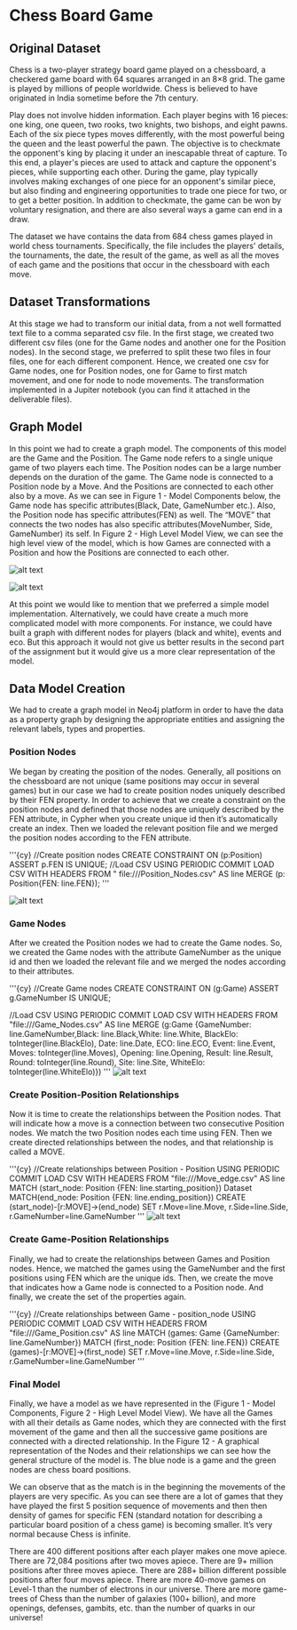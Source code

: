 # Chess Board Game

## Original Dataset
Chess is a two-player strategy board game played on a chessboard, a checkered game board with 64 squares arranged in an 8×8 grid. The game is played by millions of people worldwide. Chess is believed to have originated in India sometime before the 7th century.  
 
Play does not involve hidden information. Each player begins with 16 pieces: one king, one queen, two rooks, two knights, two bishops, and eight pawns. Each of the six piece types moves differently, with the most powerful being the queen and the least powerful the pawn. The objective is to checkmate the opponent's king by placing it under an inescapable threat of capture. To this end, a player's pieces are used to attack and capture the opponent's pieces, while supporting each other. During the game, play typically involves making exchanges of one piece for an opponent's similar piece, but also finding and engineering opportunities to trade one piece for two, or to get a better position. In addition to checkmate, the game can be won by voluntary resignation, and there are also several ways a game can end in a draw. 
 
The dataset we have contains the data from 684 chess games played in world chess tournaments. Specifically, the file includes the players' details, the tournaments, the date, the result of the game, as well as all the moves of each game and the positions that occur in the chessboard with each move. 

## Dataset Transformations
At this stage we had to transform our initial data, from a not well formatted text file to a comma separated csv file. In the first stage, we created two different csv files (one for the Game nodes and another one for the Position nodes). In the second stage, we preferred to split these two files in four files, one for each different component. Hence, we created one csv for Game nodes, one for Position nodes, one for Game to first match movement, and one for node to node movements. The transformation implemented in a Jupiter notebook (you can find it attached in the deliverable files). 

## Graph Model
In this point we had to create a graph model. The components of this model are the Game and the Position. The Game node refers to a single unique game of two players each time. The Position nodes can be a large number depends on the duration of the game. The Game node is connected to a Position node by a Move. And the Positions are connected to each other also by a move. As we can see in Figure 1 - Model Components below, the Game node has specific attributes(Black, Date, GameNumber etc.). Also, the Position node has specific attributes(FEN) as well. The “MOVE” that connects the two nodes has also specific attributes(MoveNumber, Side, GameNumber) its self. In Figure 2 - High Level Model View, we can see the high level view of the model, which is how Games are connected with a Position and how the Positions are connected to each other. 

![alt text](https://github.com/ggeop/neo4j-chessgame/blob/master/Photos/Untitled-1-02.png)


![alt text](https://github.com/ggeop/neo4j-chessgame/blob/master/Photos/Untitled-1-01.png)

At this point we would like to mention that we preferred a simple model implementation. Alternatively, we could have create a much more complicated model with more components. For instance, we could have built a graph with different nodes for players (black and white), events and eco. But this approach it would not give us better results in the second part of the assignment but it would give us a more clear representation of the model.

## Data Model Creation
We had to create a graph model in Neo4j platform in order to have the data as a property graph by designing the appropriate entities and assigning the relevant labels, types and properties. 

### Position Nodes
We began by creating the position of the nodes. Generally, all positions on the chessboard are not unique (same positions may occur in several games) but in our case we had to create position nodes uniquely described by their FEN property. In order to achieve that we create a constraint on the position nodes and defined that those nodes are uniquely described by the FEN attribute, in Cypher when you create unique id then it’s automatically create an index. Then we loaded the relevant position file and we merged the position nodes according to the FEN attribute. 


'''{cy}
//Create position nodes CREATE CONSTRAINT ON (p:Position) ASSERT p.FEN IS UNIQUE; //Load CSV USING PERIODIC COMMIT LOAD CSV WITH HEADERS FROM " file:///Position_Nodes.csv" AS line MERGE (p: Position{FEN: line.FEN}); 
'''

![alt text](https://github.com/ggeop/neo4j-chessgame/blob/master/Photos/create_position_nodes.png)

### Game Nodes
After we created the Position nodes we had to create the Game nodes. So, we created the Game nodes with the attribute GameNumber as the unique id and then we loaded the relevant file and we merged the nodes according to their attributes.

'''{cy}
//Create Game nodes CREATE CONSTRAINT ON (g:Game) ASSERT g.GameNumber IS UNIQUE; 
 
//Load CSV USING PERIODIC COMMIT LOAD CSV WITH HEADERS FROM "file:///Game_Nodes.csv" AS line MERGE (g:Game {GameNumber: line.GameNumber,Black: line.Black,White: line.White, BlackElo: toInteger(line.BlackElo), Date: line.Date, ECO: line.ECO, Event: line.Event, Moves: toInteger(line.Moves), Opening: line.Opening, Result: line.Result, Round: toInteger(line.Round), Site: line.Site, WhiteElo: toInteger(line.WhiteElo)}) 
'''
![alt text](https://github.com/ggeop/neo4j-chessgame/blob/master/Photos/create_game_nodes.png)

### Create Position-Position Relationships 
Now it is time to create the relationships between the Position nodes. That will indicate how a move is a connection between two consecutive Position nodes. We match the two Position nodes each time using FEN. Then we create directed relationships between the nodes, and that relationship is called a MOVE. 

'''{cy}
//Create relationships between Position - Position USING PERIODIC COMMIT LOAD CSV WITH HEADERS FROM "file:///Move_edge.csv" AS line MATCH (start_node: Position {FEN: line.starting_position}) 
Dataset  
MATCH(end_node: Position {FEN: line.ending_position}) CREATE (start_node)-[r:MOVE]->(end_node) SET  r.Move=line.Move, r.Side=line.Side, r.GameNumber=line.GameNumber 
'''
![alt text](https://github.com/ggeop/neo4j-chessgame/blob/master/Photos/Create_positon-position.PNG)

### Create Game-Position Relationships
Finally, we had to create the relationships between Games and Position nodes. Hence, we matched the games using the GameNumber and the first positions using FEN which are the unique ids. Then, we create the move that indicates how a Game node is connected to a Position node. And finally, we create the set of the properties again. 

'''{cy}
//Create relationships between Game - position_node USING PERIODIC COMMIT LOAD CSV WITH HEADERS FROM "file:///Game_Position.csv" AS line MATCH (games: Game {GameNumber: line.GameNumber}) MATCH (first_node: Position {FEN: line.FEN}) CREATE (games)-[r:MOVE]->(first_node) SET  r.Move=line.Move, r.Side=line.Side, r.GameNumber=line.GameNumber 
'''

### Final Model
Finally, we have a model as we have represented in the (Figure 1 - Model Components, Figure 2 - High Level Model View). We have all the Games with all their details as Game nodes, which they are connected with the first movement of the game and then all the successive game positions are connected with a directed relationship. In the Figure 12 - A graphical representation of the Nodes and their relationships we can see how the general structure of the model is. The blue node is a game and the green nodes are chess board positions. 

We can observe that as the match is in the beginning the movements of the players are very specific. As you can see there are a lot of games that they have played the first 5 position sequence of movements and then then density of games for specific FEN (standard notation for describing a particular board position of a chess game) is becoming smaller. It’s very normal because Chess is infinite. 
 
 There are 400 different positions after each player makes one move apiece. There are 72,084 positions after two moves apiece. There are 9+ million positions after three moves apiece. There are 288+ billion different possible positions after four moves apiece. There are more 40-move games on Level-1 than the number of electrons in our universe. There are more game-trees of Chess than the number of galaxies (100+ billion), and more openings, defenses, gambits, etc. than the number of quarks in our universe! 
